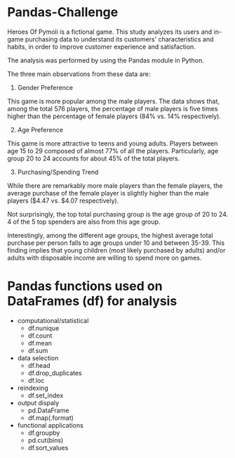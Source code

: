 # Pandas-Challenge

Heroes Of Pymoli is a fictional game. This study analyzes its users and in-game purchasing data to understand its customers' characteristics and habits, in order to improve customer experience and satisfaction.

The analysis was performed by using the Pandas module in Python. 

The three main observations from these data are:

1) Gender Preference

This game is more popular among the male players. The data shows that, among the total 576 players, the percentage of male players is five times higher than the percentage of female players (84% vs. 14% respectively).

2) Age Preference

This game is more attractive to teens and young adults. Players between age 15 to 29 composed of almost 77% of all the players. Particularly, age group 20 to 24 accounts for about 45% of the total players. 

3) Purchasing/Spending Trend

While there are remarkably more male players than the female players, the average purchase of the female player is slightly higher than the male players ($4.47 vs. $4.07 respectively). 

Not surprisingly, the top total purchasing group is the age group of 20 to 24. 4 of the 5 top spenders are also from this age group.

Interestingly, among the different age groups, the highest average total purchase per person falls to age groups under 10 and between 35-39. This finding implies that young children (most likely purchased by adults) and/or adults with disposable income are willing to spend more on games.


# Pandas functions used on DataFrames (df) for analysis

- computational/statistical
  - df.nunique
  - df.count
  - df.mean
  - df.sum
- data selection
  - df.head
  - df.drop_duplicates
  - df.loc
- reindexing
  - df.set_index
- output dispaly
  - pd.DataFrame
  - df.map(.format)
- functional applications
  - df.groupby
  - pd.cut(bins)
  - df.sort_values
